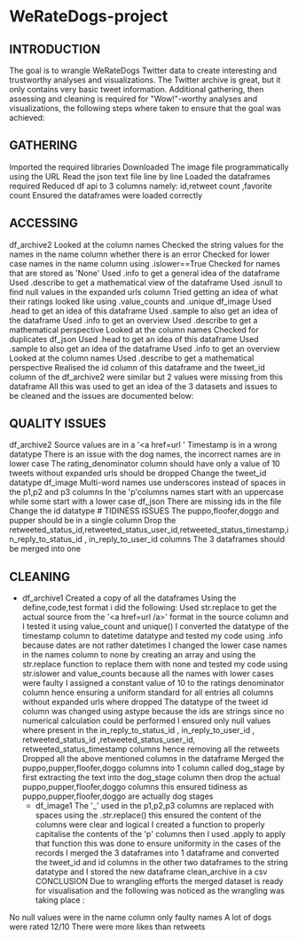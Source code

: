# WeRateDogs-project
## INTRODUCTION
The goal is to wrangle WeRateDogs Twitter data to create interesting and trustworthy analyses and visualizations. The Twitter archive is great, but it only contains very basic tweet information. Additional gathering, then assessing and cleaning is required for "Wow!"-worthy analyses and visualizations, the following steps where taken to ensure that the goal was achieved:

## GATHERING
Imported the required libraries
Downloaded The image file programmatically using the URL
Read the json text file line by line
Loaded the dataframes required
Reduced df api to 3 columns namely: id,retweet count ,favorite count
Ensured the dataframes were loaded correctly
## ACCESSING
df_archive2
Looked at the column names
Checked the string values for the names in the name column whether there is an error
Checked for lower case names in the name column using .islower==True
Checked for names that are stored as 'None'
Used .info to get a general idea of the dataframe
Used .describe to get a mathematical view of the dataframe
Used .isnull to find null values in the expanded urls column
Tried getting an idea of what their ratings looked like using .value_counts and .unique
df_image
Used .head to get an idea of this dataframe
Used .sample to also get an idea of the dataframe
Used .info to get an overview
Used .describe to get a mathematical perspective
Looked at the column names
Checked for duplicates
df_json
Used .head to get an idea of this dataframe
Used .sample to also get an idea of the dataframe
Used .info to get an overview
Looked at the column names
Used .describe to get a mathematical perspective
Realised the id column of this dataframe and the tweet_id column of the df_archive2 were similar but 2 values were missing from this dataframe
All this was used to get an idea of the 3 datasets and issues to be cleaned and the issues are documented below:

## QUALITY ISSUES
df_archive2
Source values are in a '<a href=url '
Timestamp is in a wrong datatype
There is an issue with the dog names, the incorrect names are in lower case
The rating_denominator column should have only a value of 10
tweets without expanded urls should be dropped
Change the tweet_id datatype
df_image
Multi-word names use underscores instead of spaces in the p1,p2 and p3 columns
In the 'p'columns names start with an uppercase while some start with a lower case
df_json
There are missing ids in the file
Change the id datatype # TIDINESS ISSUES
The puppo,floofer,doggo and pupper should be in a single column
Drop the retweeted_status_id,retweeted_status_user_id,retweeted_status_timestamp,in_reply_to_status_id , in_reply_to_user_id columns
The 3 dataframes should be merged into one
## CLEANING
 - df_archive1
Created a copy of all the dataframes
Using the define,code,test format i did the following:
Used str.replace to get the actual source from the '<a href=url /a>' format in the source column and I tested it using value_count and unique()
I converted the datatype of the timestamp column to datetime datatype and tested my code using .info because dates are not rather datetimes
I changed the lower case names in the names column to none by creating an array and using the str.replace function to replace them with none and tested my code using str.islower and value_counts because all the names with lower cases were faulty
I assigned a constant value of 10 to the ratings denominator column hence ensuring a uniform standard for all entries
all columns without expanded urls where dropped
The datatype of the tweet id column was changed using astype because the ids are strings since no numerical calculation could be performed
I ensured only null values where present in the in_reply_to_status_id , in_reply_to_user_id , retweeted_status_id ,retweeted_status_user_id, retweeted_status_timestamp columns hence removing all the retweets
Dropped all the above mentioned columns in the dataframe
Merged the puppo,pupper,floofer,doggo columns into 1 column called dog_stage by first extracting the text into the dog_stage column then drop the actual puppo,pupper,floofer,doggo columns this ensured tidiness as puppo,pupper,floofer,doggo are actually dog stages
   -  df_image1
The '_' used in the p1,p2,p3 columns are replaced with spaces using the .str.replace() this ensured the content of the columns were clear and logical
I created a function to properly capitalise the contents of the 'p' columns then I used .apply to apply that function this was done to ensure uniformity in the cases of the records
I merged the 3 dataframes into 1 dataframe and converted the tweet_id and id columns in the other two dataframes to the string datatype and I stored the new dataframe clean_archive in a csv
CONCLUSION
Due to wrangling efforts the merged dataset is ready for visualisation and the following was noticed as the wrangling was taking place :

No null values were in the name column only faulty names
A lot of dogs were rated 12/10
There were more likes than retweets
